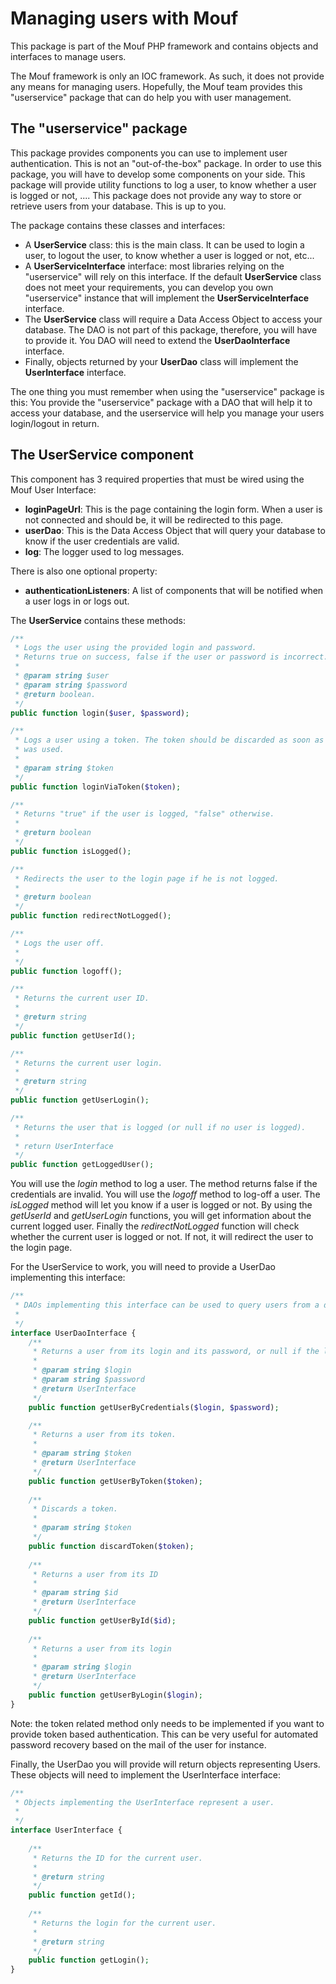 Managing users with Mouf
========================

This package is part of the Mouf PHP framework and contains objects and interfaces to manage users.

The Mouf framework is only an IOC framework. As such, it does not provide any means for managing users. Hopefully, the Mouf team provides this "userservice" package that can do help you with user management.

The "userservice" package
-------------------------

This package provides components you can use to implement user authentication. This is not an "out-of-the-box" package.
In order to use this package, you will have to develop some components on your side. This package will provide utility functions
to log a user, to know whether a user is logged or not, .... This package does not provide any way to store or retrieve users from your database. This is up to you.

The package contains these classes and interfaces:
- A <b>UserService</b> class: this is the main class. It can be used to login a user, to logout the user, to know whether a user is logged or not, etc...
- A <b>UserServiceInterface</b> interface: most libraries relying on the "userservice" will rely on this interface. If the default
  <b>UserService</b> class does not meet your requirements, you can develop you own "userservice" instance that will implement the <b>UserServiceInterface</b>
  interface.
- The <b>UserService</b> class will require a Data Access Object to access your database. The DAO is not part of this package,
  therefore, you will have to provide it. You DAO will need to extend the <b>UserDaoInterface</b> interface.
- Finally, objects returned by your <b>UserDao</b> class will implement the <b>UserInterface</b> interface.


The one thing you must remember when using the "userservice" package is this: You provide the "userservice" package with a DAO that will help 
it to access your database, and the userservice will help you manage your users login/logout in return.


The <b>UserService</b> component
------------------------------------

This component has 3 required properties that must be wired using the Mouf User Interface:

- <b>loginPageUrl</b>: This is the page containing the login form. When a user is not connected and should be, it will be redirected
  to this page.
- <b>userDao</b>: This is the Data Access Object that will query your database to know if the user credentials are valid.
- <b>log</b>: The logger used to log messages.

There is also one optional property:

- <b>authenticationListeners</b>: A list of components that will be notified when a user logs in or logs out.


The <b>UserService</b> contains these methods:

```php
/**
 * Logs the user using the provided login and password.
 * Returns true on success, false if the user or password is incorrect.
 * 
 * @param string $user
 * @param string $password
 * @return boolean.
 */
public function login($user, $password);

/**
 * Logs a user using a token. The token should be discarded as soon as it
 * was used.
 *
 * @param string $token
 */
public function loginViaToken($token);

/**
 * Returns "true" if the user is logged, "false" otherwise.
 *
 * @return boolean
 */
public function isLogged();

/**
 * Redirects the user to the login page if he is not logged.
 *
 * @return boolean
 */
public function redirectNotLogged();

/**
 * Logs the user off.
 *
 */
public function logoff();

/**
 * Returns the current user ID.
 *
 * @return string
 */
public function getUserId();

/**
 * Returns the current user login.
 *
 * @return string
 */
public function getUserLogin();

/**
 * Returns the user that is logged (or null if no user is logged).
 *
 * return UserInterface
 */
public function getLoggedUser();
```

You will use the <em>login</em> method to log a user. The method returns false if the credentials are invalid.
You will use the <em>logoff</em> method to log-off a user. The <em>isLogged</em> method will let you know if
a user is logged or not. By using the <em>getUserId</em> and <em>getUserLogin</em> functions, you will get
information about the current logged user. Finally the <em>redirectNotLogged</em> function will check whether
the current user is logged or not. If not, it will redirect the user to the login page.

For the UserService to work, you will need to provide a UserDao implementing this interface:

```php
/**
 * DAOs implementing this interface can be used to query users from a database (or anywhere else).
 *
 */
interface UserDaoInterface {
	/**
	 * Returns a user from its login and its password, or null if the login or credentials are false.
	 *
	 * @param string $login
	 * @param string $password
	 * @return UserInterface
	 */
	public function getUserByCredentials($login, $password);

	/**
	 * Returns a user from its token.
	 *
	 * @param string $token
	 * @return UserInterface
	 */
	public function getUserByToken($token);
	
	/**
	 * Discards a token.
	 *
	 * @param string $token
	 */
	public function discardToken($token);
	
	/**
	 * Returns a user from its ID
	 *
	 * @param string $id
	 * @return UserInterface
	 */
	public function getUserById($id);
	
	/**
	 * Returns a user from its login
	 *
	 * @param string $login
	 * @return UserInterface
	 */
	public function getUserByLogin($login);
}
```

Note: the token related method only needs to be implemented if you want to provide token based authentication. This
can be very useful for automated password recovery based on the mail of the user for instance.

Finally, the UserDao you will provide will return objects representing Users. These objects will need to implement
the UserInterface interface:

```php
/**
 * Objects implementing the UserInterface represent a user.
 *
 */
interface UserInterface {
	
	/**
	 * Returns the ID for the current user.
	 *
	 * @return string
	 */
	public function getId();
	
	/**
	 * Returns the login for the current user.
	 *
	 * @return string
	 */
	public function getLogin();
}
```